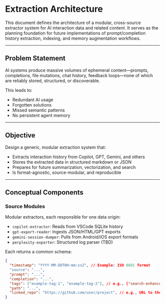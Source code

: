 # Extraction Architecture

This document defines the architecture of a modular, cross-source extractor system for AI interaction data and related content. It serves as the planning foundation for future implementations of prompt/completion history extraction, indexing, and memory augmentation workflows.

---

## Problem Statement

AI systems produce massive volumes of ephemeral content—prompts, completions, file mutations, chat history, feedback loops—none of which are reliably stored, structured, or discoverable.

This leads to:
- Redundant AI usage
- Forgotten solutions
- Missed semantic patterns
- No persistent agent memory

---

## Objective

Design a generic, modular extraction system that:
- Extracts interaction history from Copilot, GPT, Gemini, and others
- Stores the extracted data in structured markdown or JSON
- Prepares for future summarization, vectorization, and search
- Is format-agnostic, source-modular, and reproducible

---

## Conceptual Components

### Source Modules

Modular extractors, each responsible for one data origin:

- `copilot-extractor`: Reads from VSCode SQLite history
- `gpt-export-reader`: Ingests JSON/HTML/GPT exports
- `gemini-session-dumper`: Pulls from Android/iOS export formats
- `perplexity-exporter`: Structured log parser (TBD)

Each returns a common schema:
```json
{
  "timestamp": "YYYY-MM-DDTHH:mm:ssZ", // Example: ISO 8601 format
  "source": "...",
  "prompt": "...",
  "completion": "...",
  "tags": ["example-tag-1", "example-tag-2"], // e.g., ["search-enhancement", "llm-interaction"]
  "path": "...",
  "linked_repo": "https://github.com/user/project", // e.g., URL to the associated code repository if applicable
}
